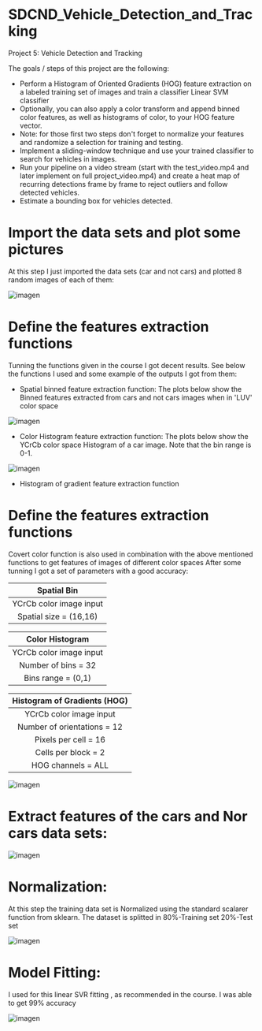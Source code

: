 # SDCND_Vehicle_Detection_and_Tracking

Project 5: Vehicle Detection and Tracking

The goals / steps of this project are the following:

* Perform a Histogram of Oriented Gradients (HOG) feature extraction on a labeled training set of images and train a classifier Linear SVM classifier
* Optionally, you can also apply a color transform and append binned color features, as well as histograms of color, to your HOG feature vector.
* Note: for those first two steps don't forget to normalize your features and randomize a selection for training and testing.
* Implement a sliding-window technique and use your trained classifier to search for vehicles in images.
* Run your pipeline on a video stream (start with the test_video.mp4 and later implement on full project_video.mp4) and create a heat map of recurring detections frame by frame to reject outliers and follow detected vehicles.
* Estimate a bounding box for vehicles detected.

# Import  the data sets and plot some pictures

At this step I just imported the data sets (car and not cars) and plotted 8 random images of each of them:

![imagen](https://user-images.githubusercontent.com/41348711/46919583-9c335080-cfe1-11e8-9bb9-203cfeb570d3.png)

# Define the features extraction functions

Tunning the functions given in the course I got decent results. See below the functions I used and some example of the outputs I got from them:

* Spatial binned feature extraction function:
The plots below show the Binned features extracted from cars and not cars images when in 'LUV' color space

![imagen](https://user-images.githubusercontent.com/41348711/46920359-79a73480-cfed-11e8-9a1d-91481e08f0a7.png)

* Color Histogram feature extraction function:
The plots below show the YCrCb color space Histogram of a car image. Note that the bin range is 0-1.

![imagen](https://user-images.githubusercontent.com/41348711/46920413-487b3400-cfee-11e8-9b2f-6005ecafc493.png)

* Histogram of gradient feature extraction function

# Define the features extraction functions

Covert color function is also used in combination with the above mentioned functions to get features of images of different color spaces
After some tunning I got a set of parameters with a good accuracy:

| Spatial Bin 	        					| 
|:------------------------------------------------------------------:| 
|       	 YCrCb color image input  							| 
|                         Spatial size = (16,16)	| 


| Color Histogram |  
|:-----------------------------------------------------------------:| 
|    YCrCb color image input                                     |
|                       Number of bins = 32	| 
|                       Bins range = (0,1)	| 



| Histogram of Gradients (HOG)                                         |
|:------------------------------------------------------------------:| 
|                         YCrCb color image input  	| 
|                         Number of orientations = 12	| 
|                       Pixels per cell = 16	| 
|                         Cells per block = 2	| 
|                         HOG channels = ALL	| 

![imagen](https://user-images.githubusercontent.com/41348711/46921441-8af73d80-cffb-11e8-96ed-eee49fd46468.png)


# Extract features of the cars and Nor cars data sets:

![imagen](https://user-images.githubusercontent.com/41348711/46921457-d7427d80-cffb-11e8-87b0-efdf8940b88b.png)


# Normalization:
At this step the training data set is Normalized using the standard scalarer function from sklearn.
The dataset is splitted in 80%-Training set 20%-Test set

![imagen](https://user-images.githubusercontent.com/41348711/46921535-f68dda80-cffc-11e8-93f3-83e95803a564.png)

# Model Fitting: 
I used for this linear SVR fitting , as recommended in the course. I was able to get 99% accuracy

![imagen](https://user-images.githubusercontent.com/41348711/46921587-8e8bc400-cffd-11e8-8879-2f915ff5d1ec.png)

